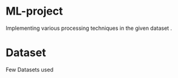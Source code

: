 # ML-project
Implementing various processing techniques in the given dataset .

# Dataset 
Few Datasets used
